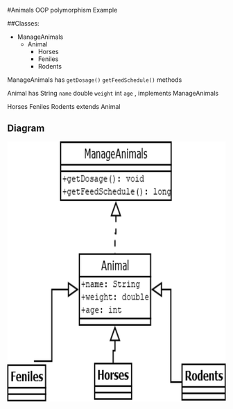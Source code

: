 #Animals OOP polymorphism Example

##Classes:
- ManageAnimals
    - Animal
        - Horses
        - Feniles
        - Rodents
        
    
ManageAnimals has `getDosage()` `getFeedSchedule()` methods

Animal has String `name` double `weight` int `age` , implements ManageAnimals

Horses Feniles Rodents extends Animal

## Diagram 

<img src="https://github.com/tableonthewall/Spring-Security/blob/master/src/main/java/com/security/demo/Examples/Siniflar/AbstractAnimals/animals.png?raw=true" width="800" height="600">





